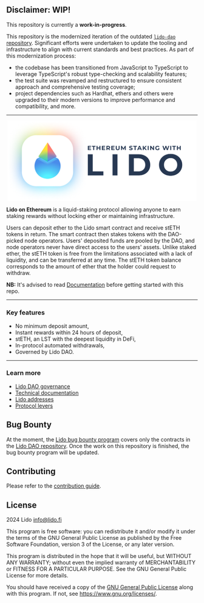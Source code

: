## Disclaimer: WIP!

This repository is currently a **work-in-progress**.

This repository is the modernized iteration of the outdated [`lido-dao` repository](https://github.com/lidofinance/lido-dao). Significant efforts were undertaken to update the tooling and infrastructure to align with current standards and best practices. As part of this modernization process:

- the codebase has been transitioned from JavaScript to TypeScript to leverage TypeScript's robust type-checking and scalability features;
- the test suite was revamped and restructured to ensure consistent approach and comprehensive testing coverage;
- project dependencies such as Hardhat, ethers and others were upgraded to their modern versions to improve performance and compatibility, and more.

---

<div style="display: flex; flex-direction: column; align-items: center; justify-content: center;">
    <img alt="Lido on Ethereum Logo" src="./docs/assets/lido.png" width="500"/>
</div>

**Lido on Ethereum** is a liquid-staking protocol allowing anyone to earn staking rewards without locking ether or maintaining infrastructure.

Users can deposit ether to the Lido smart contract and receive stETH tokens in return. The smart contract then stakes tokens with the DAO-picked node operators. Users' deposited funds are pooled by the DAO, and node operators never have direct access to the users' assets. Unlike staked ether, the stETH token is free from the limitations associated with a lack of liquidity, and can be transferred at any time. The stETH token balance corresponds to the amount of ether that the holder could request to withdraw.

**NB:** It's advised to read [Documentation](https://docs.lido.fi/) before getting started with this repo.

---

### Key features

- No minimum deposit amount,
- Instant rewards within 24 hours of deposit,
- stETH, an LST with the deepest liquidity in DeFi,
- In-protocol automated withdrawals,
- Governed by Lido DAO.

---

### Learn more

- [Lido DAO governance](https://docs.lido.fi/lido-dao)
- [Technical documentation](https://docs.lido.fi/contracts/lido)
- [Lido addresses](https://docs.lido.fi/deployed-contracts/)
- [Protocol levers](https://docs.lido.fi/guides/protocol-levers/)

## Bug Bounty

At the moment, the [Lido bug bounty program](https://immunefi.com/bounty/lido/) covers only the contracts in the [Lido DAO repository](https://github.com/lidofinance/lido-dao). Once the work on this repository is finished, the bug bounty program will be updated.

## Contributing

Please refer to the [contribution guide](/CONTRIBUTING.md).

## License

2024 Lido <info@lido.fi>

This program is free software: you can redistribute it and/or modify
it under the terms of the GNU General Public License as published by
the Free Software Foundation, version 3 of the License, or any later version.

This program is distributed in the hope that it will be useful,
but WITHOUT ANY WARRANTY; without even the implied warranty of
MERCHANTABILITY or FITNESS FOR A PARTICULAR PURPOSE. See the
GNU General Public License for more details.

You should have received a copy of the [GNU General Public License](LICENSE)
along with this program. If not, see <https://www.gnu.org/licenses/>.
